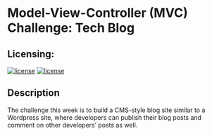# Model-View-Controller (MVC) Challenge: Tech Blog


## Licensing:
[![license](https://img.shields.io/badge/Shark-great%20white-red)](https://shields.io)
[![license](https://img.shields.io/badge/license-MIT-brightgreen)](https://shields.io)

## Description
The challenge this week is to build a CMS-style blog site similar to a Wordpress site, where developers can publish their blog posts and comment on other developers’ posts as well.